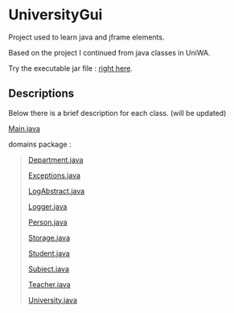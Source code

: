 # UniversityGui


Project used to learn java and jframe elements.

Based on the project I continued from java classes in UniWA.

Try the executable jar file : [right here](https://github.com/VaggM/UniversityGui/blob/main/UniversityGUI/out/artifacts/UniversityGUI_jar/UniversityGUI.jar).

## Descriptions

Below there is a brief description for each class. (will be updated)

[Main.java](https://github.com/VaggM/UniversityGui/blob/main/Descriptions/Main.md)

domains package : 

> [Department.java](https://github.com/VaggM/UniversityGui/blob/main/Descriptions/domains/Department.md)
>
> [Exceptions.java](https://github.com/VaggM/UniversityGui/blob/main/Descriptions/domains/Exceptions.md)
>
> [LogAbstract.java](https://github.com/VaggM/UniversityGui/blob/main/Descriptions/domains/LogAbstract.md)
>
> [Logger.java](https://github.com/VaggM/UniversityGui/blob/main/Descriptions/domains/Logger.md)
>
> [Person.java](https://github.com/VaggM/UniversityGui/blob/main/Descriptions/domains/Person.md)
>
> [Storage.java](https://github.com/VaggM/UniversityGui/blob/main/Descriptions/domains/Storage.md)
>
> [Student.java](https://github.com/VaggM/UniversityGui/blob/main/Descriptions/domains/Student.md)
>
> [Subject.java](https://github.com/VaggM/UniversityGui/blob/main/Descriptions/domains/Subject.md)
>
> [Teacher.java](https://github.com/VaggM/UniversityGui/blob/main/Descriptions/domains/Teacher.md)
>
> [University.java](https://github.com/VaggM/UniversityGui/blob/main/Descriptions/domains/University.md)
>
